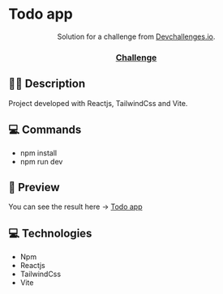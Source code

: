 # Todo app

<div align="center">
   Solution for a challenge from  <a href="http://devchallenges.io" target="_blank">Devchallenges.io</a>.
</div>

<div align="center">
  <h3>   
    <a href="https://devchallenges.io/challenges/hH6PbOHBdPm6otzw2De5">
      Challenge
    </a>
  </h3>
</div>

## ✍🏻 Description

Project developed with Reactjs, TailwindCss and Vite.

## :computer: Commands

- npm install
- npm run dev

## 🎨 Preview

You can see the result here → [Todo app]()

## :computer: Technologies

- Npm
- Reactjs
- TailwindCss
- Vite
